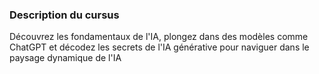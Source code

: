 ### Description du cursus  
Découvrez les fondamentaux de l'IA, plongez dans des modèles comme ChatGPT et décodez les secrets de l'IA générative pour naviguer dans le paysage dynamique de l'IA
